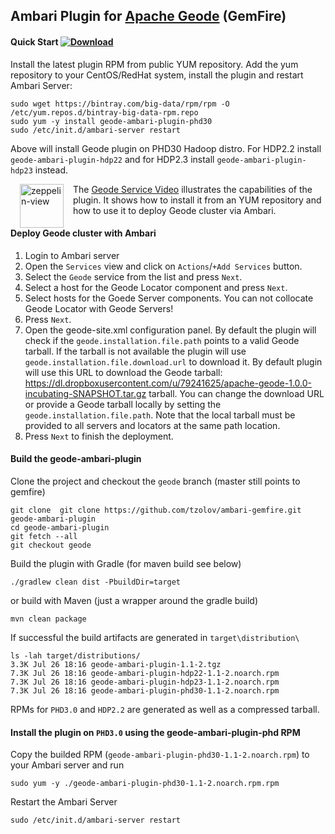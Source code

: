 Ambari Plugin for [Apache Geode](http://geode.incubator.apache.org/) (GemFire) 
----
#### Quick Start  [ ![Download](https://api.bintray.com/packages/big-data/rpm/geode-ambari-plugin/images/download.svg) ](https://bintray.com/big-data/rpm/geode-ambari-plugin/_latestVersion)
Install the latest plugin RPM from public YUM repository. Add the yum repository to your CentOS/RedHat system, install the plugin and restart Ambari Server: 
```
sudo wget https://bintray.com/big-data/rpm/rpm -O /etc/yum.repos.d/bintray-big-data-rpm.repo
sudo yum -y install geode-ambari-plugin-phd30
sudo /etc/init.d/ambari-server restart
```
Above will install Geode plugin on PHD30 Hadoop distro. For HDP2.2 install `geode-ambari-plugin-hdp22` and for HDP2.3 install `geode-ambari-plugin-hdp23` instead.

[<img align="left" src="http://img.youtube.com/vi/riJKZn5-5Sc/3.jpg" alt="zeppelin-view" hspace="15" width="70"></img>](https://www.youtube.com/watch?v=riJKZn5-5Sc)
The [Geode Service Video](https://www.youtube.com/watch?v=riJKZn5-5Sc) illustrates the capabilities of the plugin. It shows how to install it from an YUM repository and how to use it to deploy Geode cluster via Ambari.

#### Deploy Geode cluster with Ambari
1. Login to Ambari server
2. Open the `Services` view and click on `Actions`/`+Add Services` button.
3. Select the `Geode` service from the list and press `Next`.
4. Select a host for the Geode Locator component and press `Next`.
5. Select hosts for the Goede Server components. You can not collocate Geode Locator with Geode Servers!
6. Press `Next`.
7. Open the geode-site.xml configuration panel. By default the plugin will check if the `geode.installation.file.path` points to a valid Geode tarball. If the tarball is not available the plugin will use `geode.installation.file.download.url` to download it. By default plugin will use this URL to download the Geode tarball: https://dl.dropboxusercontent.com/u/79241625/apache-geode-1.0.0-incubating-SNAPSHOT.tar.gz tarball. You can change the download URL or provide a Geode tarball locally by setting the `geode.installation.file.path`. Note that the local tarball must be provided to all servers and locators at the same path location.
8. Press `Next` to finish the deployment.

#### Build the geode-ambari-plugin
Clone the project and checkout the `geode` branch (master still points to gemfire)
```
git clone  git clone https://github.com/tzolov/ambari-gemfire.git geode-ambari-plugin
cd geode-ambari-plugin
git fetch --all
git checkout geode
```
Build the plugin with Gradle (for maven build see below)
```
./gradlew clean dist -PbuildDir=target
```
or build with Maven (just a wrapper around the gradle build)
```
mvn clean package
```
If successful the build artifacts are generated in `target\distribution\` 
```
ls -lah target/distributions/
3.3K Jul 26 18:16 geode-ambari-plugin-1.1-2.tgz
7.3K Jul 26 18:16 geode-ambari-plugin-hdp22-1.1-2.noarch.rpm
7.3K Jul 26 18:16 geode-ambari-plugin-hdp23-1.1-2.noarch.rpm
7.3K Jul 26 18:16 geode-ambari-plugin-phd30-1.1-2.noarch.rpm
```
RPMs for `PHD3.0` and `HDP2.2` are generated as well as a compressed tarball. 
#### Install the plugin on `PHD3.0` using the geode-ambari-plugin-phd RPM
Copy the builded RPM (`geode-ambari-plugin-phd30-1.1-2.noarch.rpm`) to your Ambari server and run
```
sudo yum -y ./geode-ambari-plugin-phd30-1.1-2.noarch.rpm.rpm
```
Restart the Ambari Server
```
sudo /etc/init.d/ambari-server restart
```
 



